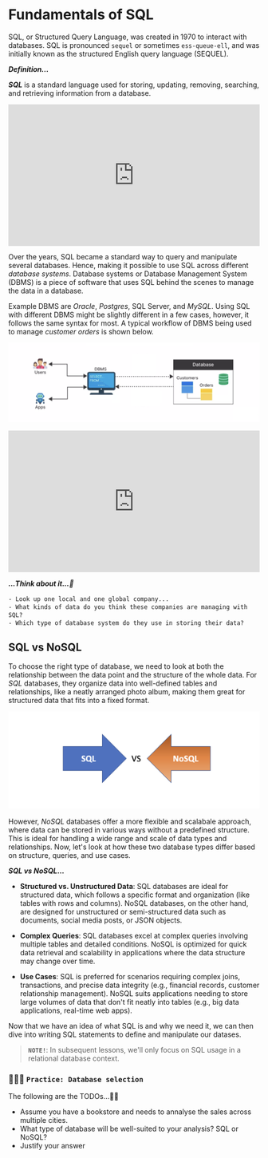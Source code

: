 # Fundamentals of SQL

SQL, or Structured Query Language, was created in 1970 to interact with databases. SQL is pronounced `sequel` or sometimes `ess-queue-ell`, and was initially known as the structured English query language (SEQUEL). 

<aside>

**_Definition..._** 

**_SQL_** is a standard language used for storing, updating, removing, searching, and retrieving information from a database.
</aside>

<div style="position: relative; padding-bottom: 56.25%; height: 0;"><iframe src="https://www.youtube.com/embed/27axs9dO7AE?si=xM1ApBJMh-kSLqmj" title="What are databases" frameborder="0" allow="accelerometer; autoplay; clipboard-write; encrypted-media; gyroscope; picture-in-picture" allowfullscreen style="position: absolute; top: 0; left: 0; width: 100%; height: 100%;"></iframe></div>



Over the years, SQL became a standard way to query and manipulate several databases. Hence, making it possible to use SQL across different _database systems_. Database systems or Database Management System (DBMS) is a piece of software that uses SQL behind the scenes to manage the data in a database.

Example DBMS are _Oracle_, _Postgres_, SQL Server, and _MySQL_. Using SQL with different DBMS might be slightly different in a few cases, however, it follows the same syntax for most. A typical workflow of DBMS being used to manage _customer orders_ is shown below.

<!-- <img src="./databases-and-sql/sql-dbms.jpeg" width="100%" height="250px"> -->

![sql-dbms](./databases-and-sql/sql-dbms.png)

<div style="position: relative; padding-bottom: 56.25%; height: 0;"><iframe src="https://www.youtube.com/embed/OqjJjpjDRLc?si=vPU-gbYGMEoqQv13" title="What are databases" frameborder="0" allow="accelerometer; autoplay; clipboard-write; encrypted-media; gyroscope; picture-in-picture" allowfullscreen style="position: absolute; top: 0; left: 0; width: 100%; height: 100%;"></iframe></div>


<aside>

**_...Think about it...🤔_** 

    - Look up one local and one global company...
    - What kinds of data do you think these companies are managing with SQL?
    - Which type of database system do they use in storing their data?
</aside>

## SQL vs NoSQL
To choose the right type of database, we need to look at both the relationship between the data point and the structure of the whole data. For _SQL_ databases, they organize data into well-defined tables and relationships, like a neatly arranged photo album, making them great for structured data that fits into a fixed format.

![sql-vs-nosql](./databases-and-sql/sql-vs-nosql.png)

However, _NoSQL_ databases offer a more flexible and scalabale approach, where data can be stored in various ways without a predefined structure. This is ideal for handling a wide range and scale of data types and relationships. Now, let's look at how these two database types differ based on structure, queries, and use cases.

<aside>

**_SQL vs NoSQL_...**
- **Structured vs. Unstructured Data**: SQL databases are ideal for structured data, which follows a specific format and organization (like tables with rows and columns). NoSQL databases, on the other hand, are designed for unstructured or semi-structured data such as documents, social media posts, or JSON objects.

- **Complex Queries**: SQL databases excel at complex queries involving multiple tables and detailed conditions. NoSQL is optimized for quick data retrieval and scalability in applications where the data structure may change over time.

- **Use Cases**: SQL is preferred for scenarios requiring complex joins, transactions, and precise data integrity (e.g., financial records, customer relationship management). NoSQL suits applications needing to store large volumes of data that don't fit neatly into tables (e.g., big data applications, real-time web apps).
</aside>

Now that we have an idea of what SQL is and why we need it, we can then dive into writing SQL statements to define and manipulate our datases. 

> **`NOTE!`**: In subsequent lessons, we'll only focus on SQL usage in a relational database context.

<!-- <aside>

**_Chapter summary...✍🏾_**

**_SQL_** is a standard language used for storing, updating, removing, searching, and retrieving information from a database.
</aside> -->
 
</aside>

### 👩🏾‍🎨 **`Practice: Database selection`**
The following are the TODOs...✍🏾

- Assume you have a bookstore and needs to annalyse the sales across multiple cities.
- What type of database will be well-suited to your analysis? SQL or NoSQL?
- Justify your answer



<!-- ### LIVE CLASS
- **Group Discussion**: Assign a few common applications (e.g., online banking, e-commerce websites, social media platforms) and have groups discuss whether they would use SQL or NoSQL to manage the data, encouraging them to justify their choices. -->


